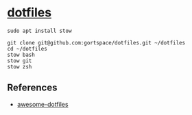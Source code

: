 # [dotfiles](https://github.com/gortspace/dotfiles)

```
sudo apt install stow

git clone git@github.com:gortspace/dotfiles.git ~/dotfiles
cd ~/dotfiles
stow bash
stow git
stow zsh
```

## References
- [awesome-dotfiles](https://github.com/webpro/awesome-dotfiles?tab=readme-ov-file)